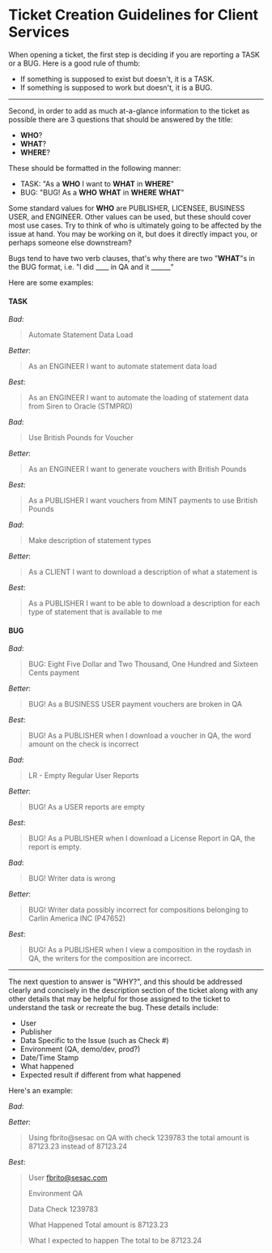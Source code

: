 # Ticket Creation Guidelines for Client Services

When opening a ticket, the first step is deciding if you are reporting a TASK or a BUG. Here is a good rule of thumb:
- If something is supposed to exist but doesn't, it is a TASK.
- If something is supposed to work but doesn't, it is a BUG.

---

Second, in order to add as much at-a-glance information to the ticket as possible there are 3 questions that should be
answered by the title:
- **WHO**?
- **WHAT**?
- **WHERE**?

These should be formatted in the following manner:
- TASK: "As a **WHO** I want to **WHAT** in **WHERE**"
- BUG: "BUG! As a **WHO** **WHAT** in **WHERE** **WHAT**"

Some standard values for **WHO** are PUBLISHER, LICENSEE, BUSINESS USER, and ENGINEER. Other values can be used, but these
should cover most use cases. Try to think of who is ultimately going to be affected by the issue at hand. You may be
working on it, but does it directly impact you, or perhaps someone else downstream?

Bugs tend to have two verb clauses, that's why there are two "**WHAT**"s in the BUG format,
i.e. "I did ____ in QA and it ______"

Here are some examples:

#### TASK

_Bad_:
 > Automate Statement Data Load

_Better_:
 > As an ENGINEER I want to automate statement data load

_Best_:
 > As an ENGINEER I want to automate the loading of statement data from Siren to Oracle (STMPRD)



_Bad_:
 > Use British Pounds for Voucher

_Better_:
 > As an ENGINEER I want to generate vouchers with British Pounds

_Best_:
 > As a PUBLISHER I want vouchers from MINT payments to use British Pounds


_Bad_:
 > Make description of statement types

_Better_:
 > As a CLIENT I want to download a description of what a statement is

_Best_:
 > As a PUBLISHER I want to be able to download a description for each type of statement that is available to me

#### BUG

_Bad_:
 > BUG:
 > Eight Five Dollar and Two Thousand, One Hundred and Sixteen Cents payment

_Better_:
 > BUG! As a BUSINESS USER payment vouchers are broken in QA

_Best_:
 > BUG! As a PUBLISHER when I download a voucher in QA, the word amount on the check is incorrect


_Bad_:
 > LR - Empty Regular User Reports

_Better_:
 > BUG! As a USER reports are empty

_Best_:
 > BUG! As a PUBLISHER when I download a License Report in QA, the report is empty.


_Bad_:
 > BUG! Writer data is wrong

_Better_:
 > BUG! Writer data possibly incorrect for compositions belonging to Carlin America INC (P47652)

_Best_:
 > BUG! As a PUBLISHER when I view a composition in the roydash in QA, the writers for the composition are incorrect.

---

The next question to answer is "WHY?", and this should be addressed clearly and concisely in the description section of
the ticket along with any other details that may be helpful for those assigned to the ticket to understand the task or
recreate the bug. These details include:
- User
- Publisher
- Data Specific to the Issue (such as Check #)
- Environment (QA, demo/dev, prod?)
- Date/Time Stamp
- What happened
- Expected result if different from what happened

Here's an example:

_Bad_:
 >

_Better_:
 > Using fbrito@sesac on QA with check 1239783 the total amount is 87123.23 instead of 87123.24

_Best_:
> User
> fbrito@sesac.com
>
> Environment
> QA
>
> Data
> Check 1239783
>
> What Happened
> Total amount is 87123.23
>
> What I expected to happen
> The total to be 87123.24
